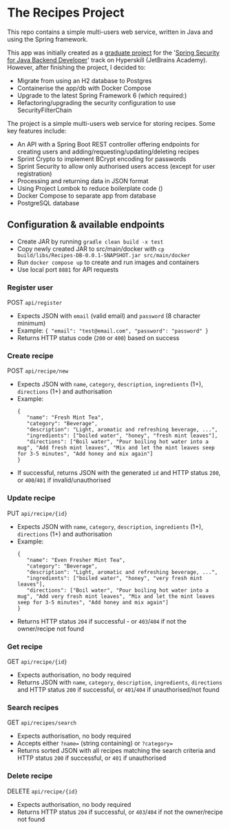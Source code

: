 # The Recipes Project

This repo contains a simple multi-users web service, written in Java and using the Spring framework. 

This app was initially created as a [graduate project](https://hyperskill.org/projects/180) for the '[Spring Security for Java Backend Developer](https://hyperskill.org/tracks/38)' track on Hyperskill (JetBrains Academy). However, after finishing the project, I decided to:
+ Migrate from using an H2 database to Postgres
+ Containerise the app/db with Docker Compose
+ Upgrade to the latest Spring Framework 6 (which required:)
+ Refactoring/upgrading the security configuration to use SecurityFilterChain

The project is a simple multi-users web service for storing recipes. Some key features include:
+ An API with a Spring Boot REST controller offering endpoints for creating users and adding/requesting/updating/deleting recipes
+ Sprint Crypto to implement BCrypt encoding for passwords
+ Sprint Security to allow only authorised users access (except for user registration)
+ Processing and returning data in JSON format
+ Using Project Lombok to reduce boilerplate code ()
+ Docker Compose to separate app from database
+ PostgreSQL database


## Configuration & available endpoints

+ Create JAR by running `gradle clean build -x test` 
+ Copy newly created JAR to src/main/docker with `cp build/libs/Recipes-DB-0.0.1-SNAPSHOT.jar src/main/docker`
+ Run `docker compose up` to create and run images and containers
+ Use local port `8881` for API requests

### Register user
POST `api/register`
+ Expects JSON with `email` (valid email) and `password` (8 character minimum)
+ Example:
  `{
  "email": "test@email.com",
  "password": "password"
  }`
+ Returns HTTP status code (`200` or `400`) based on success

### Create recipe
POST `api/recipe/new`
+ Expects JSON with `name`, `category`, `description`, `ingredients` (1+), `directions` (1+) and authorisation
+ Example:
  ```
  {
     "name": "Fresh Mint Tea",
     "category": "Beverage",
     "description": "Light, aromatic and refreshing beverage, ...",
     "ingredients": ["boiled water", "honey", "fresh mint leaves"],
     "directions": ["Boil water", "Pour boiling hot water into a mug", "Add fresh mint leaves", "Mix and let the mint leaves seep for 3-5 minutes", "Add honey and mix again"]
  }
  ```
+ If successful, returns JSON with the generated `id` and HTTP status `200`, or `400`/`401` if invalid/unauthorised

### Update recipe
PUT `api/recipe/{id}`
+ Expects JSON with `name`, `category`, `description`, `ingredients` (1+), `directions` (1+) and authorisation
+ Example:
  ```
  {
     "name": "Even Fresher Mint Tea",
     "category": "Beverage",
     "description": "Light, aromatic and refreshing beverage, ...",
     "ingredients": ["boiled water", "honey", "very fresh mint leaves"],
     "directions": ["Boil water", "Pour boiling hot water into a mug", "Add very fresh mint leaves", "Mix and let the mint leaves seep for 3-5 minutes", "Add honey and mix again"]
  }
  ```
+ Returns HTTP status `204` if successful - or `403`/`404` if not the owner/recipe not found

### Get recipe
GET `api/recipe/{id}`
+ Expects authorisation, no body required
+ Returns JSON with `name`, `category`, `description`, `ingredients`, `directions`  and HTTP status `200` if successful, or `401`/`404` if unauthorised/not found

### Search recipes
GET `api/recipes/search`
+ Expects authorisation, no body required
+ Accepts either `?name=` (string containing) or `?category=`
+ Returns sorted JSON with all recipes matching the search criteria and HTTP status `200` if successful, or `401` if unauthorised

### Delete recipe
DELETE `api/recipe/{id}`
+ Expects authorisation, no body required
+ Returns HTTP status `204` if successful, or `403`/`404` if not the owner/recipe not found
